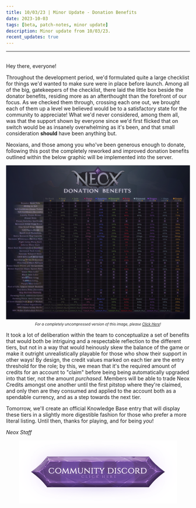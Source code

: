 ```yaml
---
title: 10/03/23 | Minor Update - Donation Benefits
date: 2023-10-03
tags: [beta, patch-notes, minor update]
description: Minor update from 10/03/23.
recent_updates: true
---
```


***
<br>
Hey there, everyone!

Throughout the development period, we'd formulated quite a large checklist for things we'd wanted to make sure were in place before launch. Among all of the big, gatekeepers of the checklist, there laid the little box beside the donator benefits, residing more as an afterthought than the forefront of our focus. As we checked them through, crossing each one out, we brought each of them up a level we believed would be to a satisfactory state for the community to appreciate! What we'd never considered, among them all, was that the support shown by everyone since we'd first flicked that on switch would be as insanely overwhelming as it's been, and that small consideration <b>should</b> have been anything but.

Neoxians, and those among you who've been generous enough to donate, following this post the completely reworked and improved donation benefits outlined within the below graphic will be implemented into the server.

<div class="spacer-medium"></div>
<center><img src="/assets/img/updates/100323/donatorbenefits.png"><br>
<em><font size="1">For a completely uncompressed version of this image, please <a href="https://i.imgur.com/xtjVgLt.png">Click Here</a>!</font></em></center>
<div class="spacer-medium"></div>

It took a lot of deliberation within the team to conceptualize a set of benefits that would both be intriguing and a respectable reflection to the different tiers, but not in a way that would heinously skew the balance of the game or make it outright unrealistically playable for those who show their support in other ways! By design, the credit values marked on each tier are the entry threshold for the role; by this, we mean that it's the required amount of credits for an account to "claim" before being being automatically upgraded into that tier, not the amount <em>purchased</em>. Members will be able to trade Neox Credits amongst one another until the first pitstop where they're claimed, and only then are they consumed and applied to the account both as a spendable currency, and as a step towards the next tier.

Tomorrow, we'll create an official Knowledge Base entry that will display these tiers in a slightly more digestible fashion for those who prefer a more literal listing. Until then, thanks for playing, and for being <em>you</em>!

<em>Neox Staff<br>

<div class="spacer-medium"></div>
<center><a href="https://discord.com/invite/neoxps"><img src="/assets/img/JoinDiscord.png"></a></center>